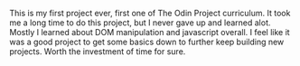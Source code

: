 This is my first project ever, first one of The Odin Project curriculum. It took me a long time to do this project, but I never gave up and learned alot. Mostly I learned about DOM manipulation and javascript overall. I feel like it was a good project to get some basics down to further keep building new projects. Worth the investment of time for sure.